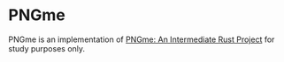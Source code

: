 # PNGme

PNGme is an implementation of [PNGme: An Intermediate Rust Project](https://picklenerd.github.io/pngme_book/) for study purposes only.
